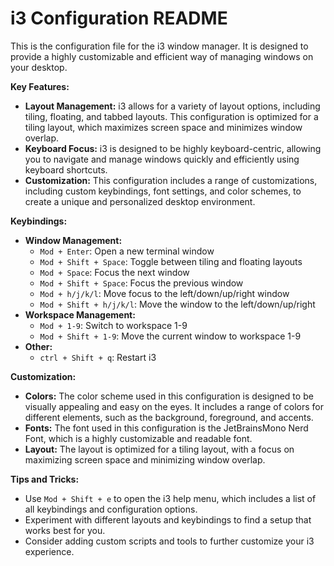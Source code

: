 # i3 Configuration README

This is the configuration file for the i3 window manager. It is designed to provide a highly customizable and efficient way of managing windows on your desktop.

**Key Features:**

* **Layout Management:** i3 allows for a variety of layout options, including tiling, floating, and tabbed layouts. This configuration is optimized for a tiling layout, which maximizes screen space and minimizes window overlap.
* **Keyboard Focus:** i3 is designed to be highly keyboard-centric, allowing you to navigate and manage windows quickly and efficiently using keyboard shortcuts.
* **Customization:** This configuration includes a range of customizations, including custom keybindings, font settings, and color schemes, to create a unique and personalized desktop environment.

**Keybindings:**

* **Window Management:**
	+ `Mod + Enter`: Open a new terminal window
	+ `Mod + Shift + Space`: Toggle between tiling and floating layouts
	+ `Mod + Space`: Focus the next window
	+ `Mod + Shift + Space`: Focus the previous window
	+ `Mod + h/j/k/l`: Move focus to the left/down/up/right window
	+ `Mod + Shift + h/j/k/l`: Move the window to the left/down/up/right
* **Workspace Management:**
	+ `Mod + 1-9`: Switch to workspace 1-9
	+ `Mod + Shift + 1-9`: Move the current window to workspace 1-9
* **Other:**
	+ `ctrl + Shift + q`: Restart i3 

**Customization:**

* **Colors:** The color scheme used in this configuration is designed to be visually appealing and easy on the eyes. It includes a range of colors for different elements, such as the background, foreground, and accents.
* **Fonts:** The font used in this configuration is the JetBrainsMono Nerd Font, which is a highly customizable and readable font.
* **Layout:** The layout is optimized for a tiling layout, with a focus on maximizing screen space and minimizing window overlap.

**Tips and Tricks:**

* Use `Mod + Shift + e` to open the i3 help menu, which includes a list of all keybindings and configuration options.
* Experiment with different layouts and keybindings to find a setup that works best for you.
* Consider adding custom scripts and tools to further customize your i3 experience.

